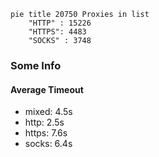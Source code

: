 
```mermaid
pie title 20750 Proxies in list
    "HTTP" : 15226
    "HTTPS": 4483
    "SOCKS" : 3748
```

### Some Info
#### Average Timeout

- mixed: 4.5s
- http: 2.5s
- https: 7.6s
- socks: 6.4s